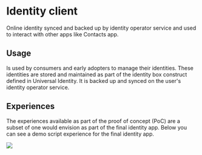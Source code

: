 # Identity client

Online identity synced and backed up by identity operator service and used to interact with other apps like Contacts app.

## Usage

Is used by consumers and early adopters to manage their identities. These identities are stored and maintained as part of the identity box construct defined in Universal Identity. It is backed up and synced on the user's identity operator service.

## Experiences

The experiences available as part of the proof of concept (PoC) are a subset of one would envision as part of the final identity app. Below you can see a demo script experience for the final identity app.

![](<../../../../.gitbook/assets/image (2) (1).png>)
